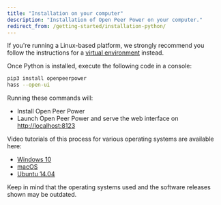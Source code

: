 ```yaml
---
title: "Installation on your computer"
description: "Installation of Open Peer Power on your computer."
redirect_from: /getting-started/installation-python/
---
```


<div class='note'>

If you're running a Linux-based platform, we strongly recommend you follow the instructions for a [virtual environment](/docs/installation/virtualenv/) instead.

</div>

Once Python is installed, execute the following code in a console:

```bash
pip3 install openpeerpower
hass --open-ui
```

Running these commands will:

 - Install Open Peer Power
 - Launch Open Peer Power and serve the web interface on [http://localhost:8123](http://localhost:8123)

Video tutorials of this process for various operating systems are available here:

 - [Windows 10](https://www.youtube.com/watch?v=X27eVvuqwnY)
 - [macOS](https://www.youtube.com/watch?v=hej6ipN86ls)
 - [Ubuntu 14.04](https://www.youtube.com/watch?v=SXaAG1lGNH0)

Keep in mind that the operating systems used and the software releases shown may be outdated.
